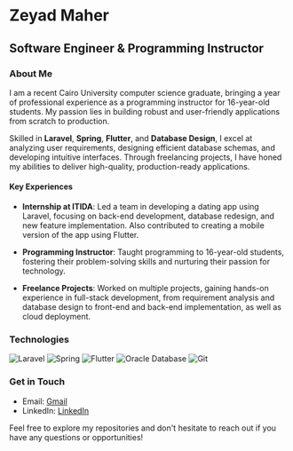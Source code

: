 # Zeyad Maher

## Software Engineer & Programming Instructor

### About Me

I am a recent Cairo University computer science graduate, bringing a year of professional experience as a programming instructor for 16-year-old students. My passion lies in building robust and user-friendly applications from scratch to production.

Skilled in **Laravel**, **Spring**, **Flutter**, and **Database Design**, I excel at analyzing user requirements, designing efficient database schemas, and developing intuitive interfaces. Through freelancing projects, I have honed my abilities to deliver high-quality, production-ready applications.

#### Key Experiences

- **Internship at ITIDA**: Led a team in developing a dating app using Laravel, focusing on back-end development, database redesign, and new feature implementation. Also contributed to creating a mobile version of the app using Flutter.

- **Programming Instructor**: Taught programming to 16-year-old students, fostering their problem-solving skills and nurturing their passion for technology.

- **Freelance Projects**: Worked on multiple projects, gaining hands-on experience in full-stack development, from requirement analysis and database design to front-end and back-end implementation, as well as cloud deployment.

### Technologies

![Laravel](https://img.shields.io/badge/Laravel-FF2D20?style=for-the-badge&logo=laravel&logoColor=white)
![Spring](https://img.shields.io/badge/Spring-6DB33F?style=for-the-badge&logo=spring&logoColor=white)
![Flutter](https://img.shields.io/badge/Flutter-02569B?style=for-the-badge&logo=flutter&logoColor=white)
![Oracle Database](https://img.shields.io/badge/Oracle-F80000?style=for-the-badge&logo=Oracle&logoColor=white)
![Git](https://img.shields.io/badge/Git-F05032?style=for-the-badge&logo=git&logoColor=white)

### Get in Touch

- Email: [Gmail](mailto:zeyadmaher638@gmail.com)
- LinkedIn: [LinkedIn ](https://www.linkedin.com/in/zeyad-maher-a47582233/)

Feel free to explore my repositories and don't hesitate to reach out if you have any questions or opportunities!

<!---
ZeyadMaher/ZeyadMaher is a ✨ special ✨ repository because its `README.md` (this file) appears on your GitHub profile.
You can click the Preview link to take a look at your changes.
--->
